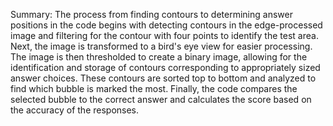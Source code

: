 Summary: The process from finding contours to determining answer positions in the code begins with detecting contours in the edge-processed image and filtering for the contour with four points to identify the test area. Next, the image is transformed to a bird's eye view for easier processing. The image is then thresholded to create a binary image, allowing for the identification and storage of contours corresponding to appropriately sized answer choices. These contours are sorted top to bottom and analyzed to find which bubble is marked the most. Finally, the code compares the selected bubble to the correct answer and calculates the score based on the accuracy of the responses.
